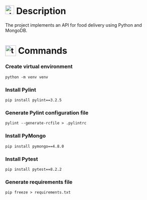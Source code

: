 # <img src="https://github.com/user-attachments/assets/caabfdf0-0f9e-44a3-8200-c6579fe87887" alt="description icon" width="28"> Description
The project implements an API for food delivery using Python and MongoDB.

# <sub><img src="https://github.com/user-attachments/assets/2bd91f82-43a7-44c6-8fb3-eaa3ca20089e" alt="terminal icon" width="34"></sub> Commands
### Create virtual environment
```
python -m venv venv
```
### Install Pylint
```
pip install pylint==3.2.5
```
### Generate Pylint configuration file
```
pylint --generate-rcfile > .pylintrc
```
### Install PyMongo
```
pip install pymongo==4.8.0
```
### Install Pytest
```
pip install pytest==8.2.2
```
### Generate requirements file
```
pip freeze > requirements.txt
```
